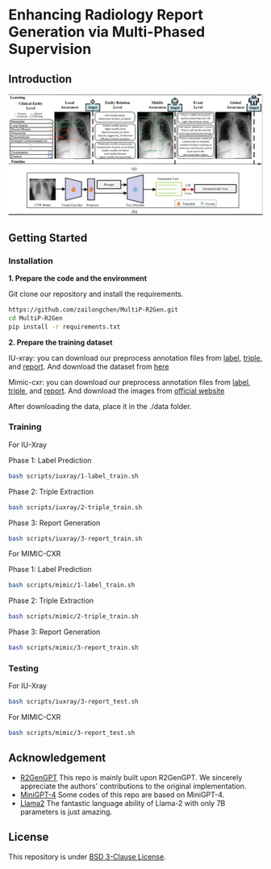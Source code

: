 # Enhancing Radiology Report Generation via Multi-Phased Supervision

## Introduction
![overview](https://github.com/zailongchen/MultiP-R2Gen/blob/main/images/frame.png?raw=true)

## Getting Started
### Installation

**1. Prepare the code and the environment**

Git clone our repository and install the requirements.

```bash
https://github.com/zailongchen/MultiP-R2Gen.git
cd MultiP-R2Gen
pip install -r requirements.txt
```


**2. Prepare the training dataset**

IU-xray: you can download our preprocess annotation files from [label](https://drive.google.com/file/d/1xVGXTeRw9WedqNbKOBPJwN4EgsQXbkP6/view?usp=sharing), [triple](https://drive.google.com/file/d/1BZyPmoiretALyvzevdRMOD6nTXKD3o0r/view?usp=sharing), and [report](https://drive.google.com/file/d/1G7l3J769SvYDCzKemHUDi5ta4Lq7Vvra/view?usp=sharing). And download the dataset from [here](https://drive.google.com/file/d/1c0BXEuDy8Cmm2jfN0YYGkQxFZd2ZIoLg/view)

Mimic-cxr: you can download our preprocess annotation files from [label](https://drive.google.com/file/d/15-e0RZ_Rn4PiNI0WaYIlvTbVOF_IbdBs/view?usp=sharing), [triple](https://drive.google.com/file/d/1etucWFKKHIX6RIt6T3hvIrXl8CBCMPsN/view?usp=sharing), and [report](https://drive.google.com/file/d/1qVozZw_isNLDIXTp1Uaz32J21b1lQxjD/view?usp=sharing). And download the images from [official website](https://physionet.org/content/mimic-cxr-jpg/2.0.0/)

After downloading the data, place it in the ./data folder.

### Training

For IU-Xray

Phase 1: Label Prediction

```bash
bash scripts/iuxray/1-label_train.sh
```

Phase 2: Triple Extraction

```bash
bash scripts/iuxray/2-triple_train.sh
```

Phase 3: Report Generation

```bash
bash scripts/iuxray/3-report_train.sh
```

For MIMIC-CXR

Phase 1: Label Prediction

```bash
bash scripts/mimic/1-label_train.sh
```

Phase 2: Triple Extraction

```bash
bash scripts/mimic/2-triple_train.sh
```

Phase 3: Report Generation

```bash
bash scripts/mimic/3-report_train.sh
```

### Testing

For IU-Xray

```bash
bash scripts/iuxray/3-report_test.sh
```

For MIMIC-CXR

```bash
bash scripts/mimic/3-report_test.sh
```

## Acknowledgement

+ [R2GenGPT](https://github.com/wang-zhanyu/R2GenGPT) This repo is mainly built upon R2GenGPT. We sincerely appreciate the authors' contributions to the original implementation.
+ [MiniGPT-4](https://github.com/Vision-CAIR/MiniGPT-4) Some codes of this repo are based on MiniGPT-4.
+ [Llama2](https://github.com/facebookresearch/llama) The fantastic language ability of Llama-2 with only 7B parameters is just amazing.


## License
This repository is under [BSD 3-Clause License](LICENSE.md).
